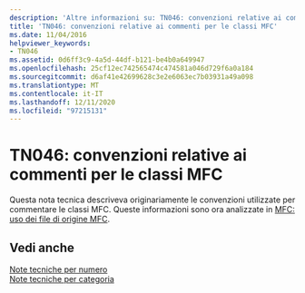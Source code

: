```yaml
---
description: 'Altre informazioni su: TN046: convenzioni relative ai commenti per le classi MFC'
title: 'TN046: convenzioni relative ai commenti per le classi MFC'
ms.date: 11/04/2016
helpviewer_keywords:
- TN046
ms.assetid: 0d6ff3c9-4a5d-44df-b121-be4b0a649947
ms.openlocfilehash: 25cf12ec742565474c474581a046d729f6a0a184
ms.sourcegitcommit: d6af41e42699628c3e2e6063ec7b03931a49a098
ms.translationtype: MT
ms.contentlocale: it-IT
ms.lasthandoff: 12/11/2020
ms.locfileid: "97215131"
---
```

# <a name="tn046-commenting-conventions-for-the-mfc-classes"></a>TN046: convenzioni relative ai commenti per le classi MFC

Questa nota tecnica descriveva originariamente le convenzioni utilizzate per commentare le classi MFC. Queste informazioni sono ora analizzate in [MFC: uso dei file di origine MFC](../mfc/using-the-mfc-source-files.md).

## <a name="see-also"></a>Vedi anche

[Note tecniche per numero](../mfc/technical-notes-by-number.md)<br/>
[Note tecniche per categoria](../mfc/technical-notes-by-category.md)
